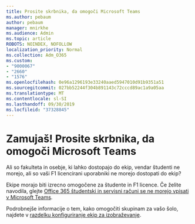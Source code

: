 ```yaml
---
title: Prosite skrbnika, da omogoči Microsoft Teams
ms.author: pebaum
author: pebaum
manager: mnirkhe
ms.audience: Admin
ms.topic: article
ROBOTS: NOINDEX, NOFOLLOW
localization_priority: Normal
ms.collection: Adm_O365
ms.custom:
- "9000067"
- "2660"
- "1576"
ms.openlocfilehash: 0e96a1296193e33240aaed5947010d91b9351a51
ms.sourcegitcommit: 027bb52244f304b891143c72cccd89ac1a9a05aa
ms.translationtype: MT
ms.contentlocale: sl-SI
ms.lasthandoff: 09/30/2019
ms.locfileid: "37328845"
---
```

# <a name="youre-missing-out-ask-your-admin-to-enable-microsoft-teams"></a>Zamujaš! Prosite skrbnika, da omogoči Microsoft Teams

Ali so fakulteta in osebje, ki lahko dostopajo do ekip, vendar študenti ne morejo, ali so vaši F1 licencirani uporabniki ne morejo dostopati do ekip?

Ekipe morajo biti izrecno omogočene za študente in F1 licence. Če želite navodila, glejte [Office 365 študentski in servisni računi se ne morejo vpisati v Microsoft Teams](https://docs.microsoft.com/microsoftteams/troubleshoot/teams-sign-in/office-365-accounts-cannot-sign-in). 

Podrobnejše informacije o tem, kako omogočiti skupinam za vašo šolo, najdete v [razdelku konfiguriranje ekip za izobraževanje](https://docs.microsoft.com/microsoft-365/education/deploy/set-up-teams-for-education). 